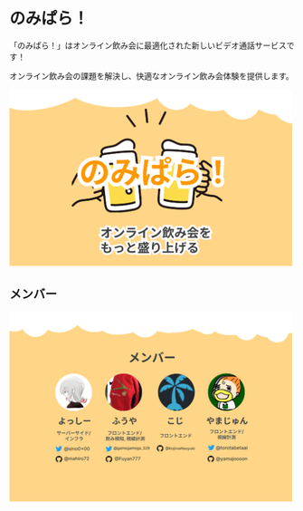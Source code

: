 # のみぱら！

「のみぱら！」はオンライン飲み会に最適化された新しいビデオ通話サービスです！

オンライン飲み会の課題を解決し、快適なオンライン飲み会体験を提供します。

<img src="../img/nomipara.png" width="500px">


## メンバー
<img src="../img/member.png" width="500px">

